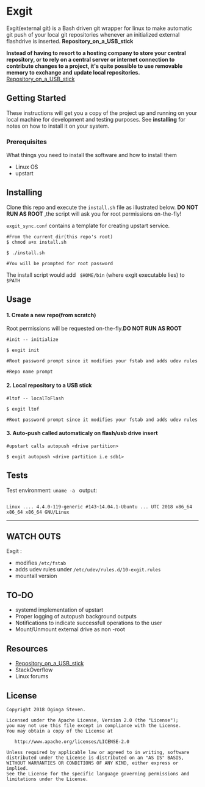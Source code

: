 

# Exgit

Exgit(external git) is a Bash driven git wrapper for linux to make automatic git push of your local git repositories whenever an initialized external flashdrive is inserted. **Repository_on_a_USB_stick**

**Instead of having to resort to a hosting company to store your central repository, or to rely on a central server or internet connection to contribute changes to a project, it's quite possible to use removable memory to exchange and update  local repositories.** [Repository_on_a_USB_stick](https://en.wikibooks.org/wiki/Git/Repository_on_a_USB_stick)

## Getting Started

These instructions will get you a copy of the project up and running on your local machine for development and testing purposes. See __installing__ for notes on how to install it on your system.

### Prerequisites

What things you need to install the software and how to install them

* Linux OS
* upstart

## Installing

Clone this repo and execute the ```install.sh``` file as illustrated below. **DO NOT RUN AS ROOT** ,the script will ask you for root permissions on-the-fly!

```exgit_sync.conf``` contains a template for creating upstart service.

```
#From the current dir(this repo's root)
$ chmod a+x install.sh 

$ ./install.sh

#You will be prompted for root password
```

The install script would add ``` $HOME/bin``` (where exgit executable lies) to ```$PATH```


## Usage
#### 1. Create a new repo(from scratch)
Root permissions will be requested on-the-fly.**DO NOT RUN AS ROOT**

```
#init -- initialize

$ exgit init

#Root password prompt since it modifies your fstab and adds udev rules

#Repo name prompt

```

#### 2. Local repository to a USB stick

```
#ltof -- localToFlash

$ exgit ltof

#Root password prompt since it modifies your fstab and adds udev rules

```

#### 3. Auto-push called automaticaly on  flash/usb drive insert

```
#upstart calls autopush <drive partition>

$ exgit autopush <drive partition i.e sdb1>

```

## Tests
Test environment: ```uname -a ``` output:
```

Linux .... 4.4.0-119-generic #143~14.04.1-Ubuntu ... UTC 2018 x86_64 x86_64 x86_64 GNU/Linux

```
<hr>

## WATCH OUTS

Exgit :

* modifies ```/etc/fstab```
* adds udev rules under ```/etc/udev/rules.d/10-exgit.rules```
* mountall version

## TO-DO
>
* systemd implementation of upstart 
* Proper logging of autopush background outputs
* Notifications to indicate successfull operations to the user
* Mount/Unmount external drive as non -root



## Resources

* [Repository_on_a_USB_stick](https://en.wikibooks.org/wiki/Git/Repository_on_a_USB_stick)
* StackOverflow 
* Linux forums

## License

``` 
Copyright 2018 Oginga Steven.

Licensed under the Apache License, Version 2.0 (the "License");
you may not use this file except in compliance with the License.
You may obtain a copy of the License at

   http://www.apache.org/licenses/LICENSE-2.0

Unless required by applicable law or agreed to in writing, software
distributed under the License is distributed on an "AS IS" BASIS,
WITHOUT WARRANTIES OR CONDITIONS OF ANY KIND, either express or implied.
See the License for the specific language governing permissions and
limitations under the License. 
```



